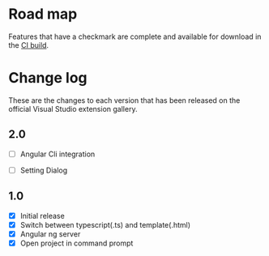 # Road map

Features that have a checkmark are complete and available for
download in the
[CI build](http://vsixgallery.com/extension/593771d0-13b5-4de6-a192-165dd6f16144/).

# Change log

These are the changes to each version that has been released
on the official Visual Studio extension gallery.

## 2.0

- [ ] Angular Cli integration
- [ ] Setting Dialog


## 1.0

- [x] Initial release
- [x] Switch between typescript(.ts) and template(.html)
- [x] Angular ng server   
- [x] Open project in command prompt
